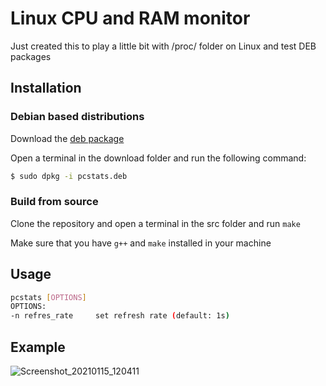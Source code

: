# Linux CPU and RAM monitor
Just created this to play a little bit with /proc/ folder on Linux and test DEB packages
## Installation
### Debian based distributions 
Download the [deb package](https://github.com/001roc20/pcstats/releases)

Open a terminal in the download folder and run the following command:
```bash
$ sudo dpkg -i pcstats.deb
```
### Build from source
Clone the repository and open a terminal in the src folder and run ```make```

Make sure that you have ```g++``` and ```make``` installed in your machine
## Usage
```bash
pcstats [OPTIONS]
OPTIONS:
-n refres_rate     set refresh rate (default: 1s)
```
## Example
![Screenshot_20210115_120411](https://user-images.githubusercontent.com/58912154/104718024-88c84000-572a-11eb-82ff-6fc761b1f539.png)

